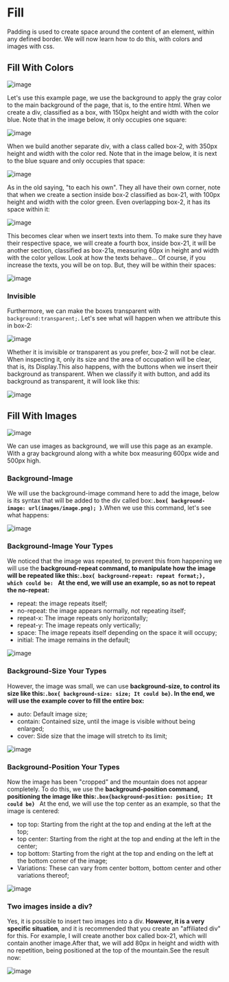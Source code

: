 # Fill 
Padding is used to create space around the content of an element, within any defined border. We will now learn how to do this, with colors and images with css.

## Fill With Colors

![image](https://github.com/Karlos-Eduardo-Mrqs/Construcao-Html-Css-Javascript/assets/172524894/7b2ffe71-d5c5-41d0-ad51-0ab1a8661c87)

Let's use this example page, we use the background to apply the gray color to the main background of the page, that is, to the entire html. When we create a div, classified as a box, with 150px height and width with the color blue. Note that in the image below, it only occupies one square:

![image](https://github.com/Karlos-Eduardo-Mrqs/Construcao-Html-Css-Javascript/assets/172524894/3d24476c-6b08-462d-b34e-265b563627ce)

When we build another separate div, with a class called box-2, with 350px height and width with the color red. Note that in the image below, it is next to the blue square and only occupies that space:

![image](https://github.com/Karlos-Eduardo-Mrqs/Construcao-Html-Css-Javascript/assets/172524894/a8553b0c-3f97-4b39-a4d8-f030314b9f81)

As in the old saying, "to each his own". They all have their own corner, note that when we create a section inside box-2 classified as box-21, with 100px height and width with the color green. Even overlapping box-2, it has its space 
within it:

![image](https://github.com/Karlos-Eduardo-Mrqs/Construcao-Html-Css-Javascript/assets/172524894/d1cca5a1-66ae-41e9-ba9e-530e026d3f69)

This becomes clear when we insert texts into them. To make sure they have their respective space, we will create a fourth box, inside box-21, it will be another section, classified as box-21a, measuring 60px in height and width with the color yellow. Look at how the texts behave... Of course, if you increase the texts, you will be on top. But, they will be within their spaces:

![image](https://github.com/Karlos-Eduardo-Mrqs/Construcao-Html-Css-Javascript/assets/172524894/8f7c32a2-78b1-4ad7-8dfd-bf58b27db8a6)

### Invisible
Furthermore, we can make the boxes transparent with `` background:transparent; ``. Let's see what will happen when we attribute this in box-2:

![image](https://github.com/Karlos-Eduardo-Mrqs/Construcao-Html-Css-Javascript/assets/172524894/66bbab1e-461f-4070-b987-66162eb2969b)

Whether it is invisible or transparent as you prefer, box-2 will not be clear. When inspecting it, only its size and the area of ​​occupation will be clear, that is, its Display.This also happens, with the buttons when we insert their background as transparent. When we classify it with button, and add its background as transparent, it will look like this:

![image](https://github.com/Karlos-Eduardo-Mrqs/Construcao-Html-Css-Javascript/assets/172524894/5562c82f-35f8-44b5-8cfe-30242526c903)

## Fill With Images

![image](https://github.com/Karlos-Eduardo-Mrqs/Construcao-Html-Css-Javascript/assets/172524894/2f90ef4e-1892-4c54-9acc-10fdfb03cb7a)

We can use images as background, we will use this page as an example. With a gray background along with a white box measuring 600px wide and 500px high.

### Background-Image
We will use the background-image command here to add the image, below is its syntax that will be added to the div called box:**``.box{ background-image: url(images/image.png); }``**.When we use this command, let's see what happens:

![image](https://github.com/Karlos-Eduardo-Mrqs/Construcao-Html-Css-Javascript/assets/172524894/8ffb7a0d-c5b3-45a4-8003-b99a9a209dc8)

### Background-Image Your Types
We noticed that the image was repeated, to prevent this from happening we will use the **background-repeat command, to manipulate how the image will be repeated like this:``.box{ background-repeat: repeat format;}, which could be: ``** 
**At the end, we will use an example, so as not to repeat the no-repeat:**
- repeat: the image repeats itself;
- no-repeat: the image appears normally, not repeating itself;
- repeat-x: The image repeats only horizontally;
- repeat-y: The image repeats only vertically;
- space: The image repeats itself depending on the space it will occupy;
- initial: The image remains in the default;

![image](https://github.com/Karlos-Eduardo-Mrqs/Construcao-Html-Css-Javascript/assets/172524894/dd72af32-6693-48b0-8603-73bb34020610)

### Background-Size Your Types
However, the image was small, we can use **background-size, to control its size like this:``.box{ background-size: size; It could be}``. In the end, we will use the example cover to fill the entire box:**
- auto: Default image size;
- contain: Contained size, until the image is visible without being enlarged;
- cover: Side size that the image will stretch to its limit;

![image](https://github.com/Karlos-Eduardo-Mrqs/Construcao-Html-Css-Javascript/assets/172524894/f939704d-239e-4b28-8e9f-91222b2d0db0)

### Background-Position Your Types
Now the image has been "cropped" and the mountain does not appear completely. To do this, we use the **background-position command, positioning the image like this:``.box{background-position: position; It could be} ``**
At the end, we will use the top center as an example, so that the image is centered:
- top top: Starting from the right at the top and ending at the left at the top;
- top center: Starting from the right at the top and ending at the left in the center;
- top bottom: Starting from the right at the top and ending on the left at the bottom corner of the image;
- Variations: These can vary from center bottom, bottom center and other variations thereof;

![image](https://github.com/Karlos-Eduardo-Mrqs/Construcao-Html-Css-Javascript/assets/172524894/1d0b63f9-c373-4c51-8fdc-b326a0912ec4)

### Two images inside a div?
Yes, it is possible to insert two images into a div. **However, it is a very specific situation**, and it is recommended that you create an "affiliated div" for this. For example, I will create another box called box-21, which will contain another image.After that, we will add 80px in height and width with no repetition, being positioned at the top of the mountain.See the result now:

![image](https://github.com/Karlos-Eduardo-Mrqs/Construcao-Html-Css-Javascript/assets/172524894/9ed49fa5-77fd-409c-9f2c-cc2522345dd6)
